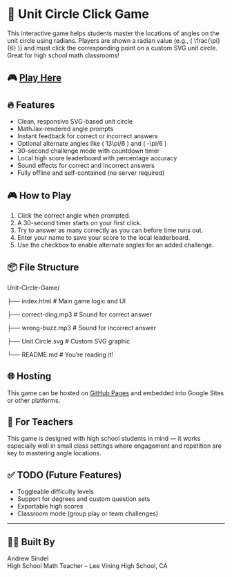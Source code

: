 # 🧮 Unit Circle Click Game

This interactive game helps students master the locations of angles on the unit circle using radians. Players are shown a radian value (e.g., \( \frac{\pi}{6} \)) and must click the corresponding point on a custom SVG unit circle. Great for high school math classrooms!

## 🎮 [Play Here](https://mrmath3.github.io/unit-circle-game/)

## 🔥 Features

- Clean, responsive SVG-based unit circle
- MathJax-rendered angle prompts
- Instant feedback for correct or incorrect answers
- Optional alternate angles like \( 13\pi/6 \) and \( -\pi/6 \)
- 30-second challenge mode with countdown timer
- Local high score leaderboard with percentage accuracy
- Sound effects for correct and incorrect answers
- Fully offline and self-contained (no server required)

## 🎮 How to Play

1. Click the correct angle when prompted.
2. A 30-second timer starts on your first click.
3. Try to answer as many correctly as you can before time runs out.
4. Enter your name to save your score to the local leaderboard.
5. Use the checkbox to enable alternate angles for an added challenge.

## 📦 File Structure
Unit-Circle-Game/

├── index.html # Main game logic and UI

├── correct-ding.mp3 # Sound for correct answer

├── wrong-buzz.mp3 # Sound for incorrect answer

├── Unit Circle.svg # Custom SVG graphic

└── README.md # You’re reading it!

## 🌐 Hosting

This game can be hosted on [GitHub Pages](https://pages.github.com/) and embedded into Google Sites or other platforms.

## 🧠 For Teachers

This game is designed with high school students in mind — it works especially well in small class settings where engagement and repetition are key to mastering angle locations.

## ✅ TODO (Future Features)

- Toggleable difficulty levels
- Support for degrees and custom question sets
- Exportable high scores
- Classroom mode (group play or team challenges)

---

## 👨‍🏫 Built By

Andrew Sindel  
High School Math Teacher – Lee Vining High School, CA